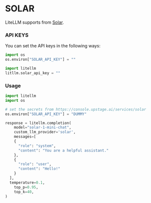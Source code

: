 # SOLAR 

LiteLLM supports from [Solar](https://developers.upstage.ai/product-guides/solar).

### API KEYS
You can set the API keys in the following ways:

```python
import os 
os.environ["SOLAR_API_KEY"] = ""
```


```python
import litellm 
litllm.solar_api_key = ""
```


### Usage

```python
import litellm 
import os

# set the secrets from https://console.upstage.ai/services/solar
os.environ["SOLAR_API_KEY"] = "DUMMY"

response = litellm.completion(
    model="solar-1-mini-chat",
    custom_llm_provider='solar',
    messages=[
    {
      "role": "system",
      "content": "You are a helpful assistant."
    },
    {
      "role": "user",
      "content": "Hello!"
    }
  ],
  temperature=0.1,
    top_p=0.95,
    top_k=40,
) 
```